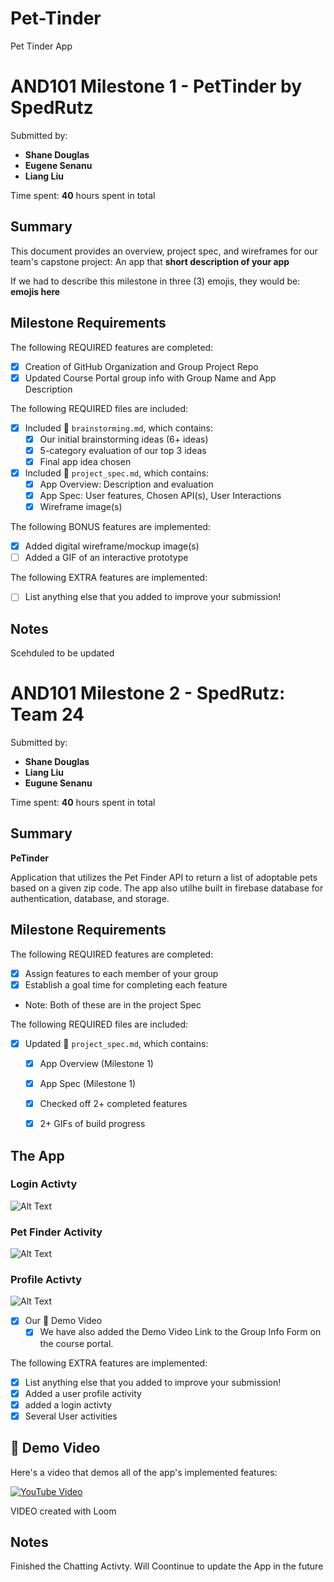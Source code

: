 # Pet-Tinder
Pet Tinder App 
<!-- (This is a comment) INSTRUCTIONS: Go through this page and fill out any **bolded** entries with their correct values.-->

# AND101 Milestone 1 - **PetTinder by SpedRutz**

Submitted by:
- **Shane Douglas**
- **Eugene Senanu**
- **Liang Liu**


Time spent: **40** hours spent in total

## Summary

This document provides an overview, project spec, and wireframes for our team's capstone project: An app that **short description of your app**

If we had to describe this milestone in three (3) emojis, they would be: **emojis here**

## Milestone Requirements

<!-- Please be sure to change the [ ] to [x] for any features you completed.  If a feature is not checked [x], you might miss the points for that item! -->

The following REQUIRED features are completed:

- [x] Creation of GitHub Organization and Group Project Repo
- [x] Updated Course Portal group info with Group Name and App Description

The following REQUIRED files are included:

- [x] Included 📄 `brainstorming.md`, which contains:
  - [x] Our initial brainstorming ideas (6+ ideas)
  - [x] 5-category evaluation of our top 3 ideas
  - [x] Final app idea chosen
- [x] Included 📄 `project_spec.md`, which contains:
  - [x] App Overview: Description and evaluation
  - [x] App Spec: User features, Chosen API(s), User Interactions
  - [x] Wireframe image(s)

The following BONUS features are implemented:

- [x] Added digital wireframe/mockup image(s)
- [ ] Added a GIF of an interactive prototype

The following EXTRA features are implemented:

- [ ] List anything else that you added to improve your submission!

## Notes

Scehduled to be updated
# AND101 Milestone 2 - **SpedRutz: Team 24**

Submitted by:
- **Shane Douglas**
- **Liang Liu**
- **Eugune Senanu**

Time spent: **40** hours spent in total

## Summary

 **PeTinder**
 
 Application that utilizes the Pet Finder API to return a list of adoptable pets based on a given zip code. The app also utilhe built in firebase database for authentication, database, and storage.

## Milestone Requirements

<!-- Please be sure to change the [ ] to [x] for any features you completed.  If a feature is not checked [x], you might miss the points for that item! -->

The following REQUIRED features are completed:

- [x] Assign features to each member of your group
- [x] Establish a goal time for completing each feature
- Note: Both of these are in the project Spec

The following REQUIRED files are included:

- [x] Updated 📄 `project_spec.md`, which contains:
  - [X] App Overview (Milestone 1)
  - [X] App Spec (Milestone 1)
  - [x] Checked off 2+ completed features
  - [x] 2+ GIFs of build progress
  
  
## The App
 ### Login Activty
 ![Alt Text](loginactivty.gif)
 
 ### Pet Finder Activity
 ![Alt Text](petinderview.gif)
 
 ### Profile Activty
 ![Alt Text](profileactivty.gif)

- [x] Our 🎥 Demo Video
  - [x] We have also added the Demo Video Link to the Group Info Form on the course portal.

The following EXTRA features are implemented:

- [x] List anything else that you added to improve your submission!
- [x] Added a user profile activity
- [x] added a login activty
- [x] Several User activities

## 🎥 Demo Video

Here's a video that demos all of the app's implemented features:

[![YouTube Video](https://img.youtube.com/vi/uY_FdX3INf0/0.jpg)](https://www.youtube.com/watch?v=uY_FdX3INf0)

VIDEO created with Loom

## Notes

Finished the Chatting Activty. Will Coontinue to update the App in the future
